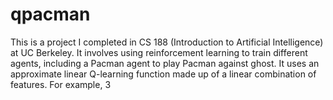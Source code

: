 # qpacman

This is a project I completed in CS 188 (Introduction to Artificial Intelligence) at UC Berkeley. It involves using reinforcement learning to train different agents, including a Pacman agent to play Pacman against ghost. It uses an approximate linear Q-learning function made up of a linear combination of features. For example, $3$ 
